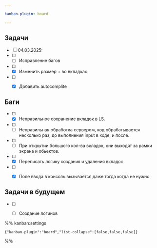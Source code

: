 ```yaml
---

kanban-plugin: board

---
```


## Задачи

- [ ] 04.03.2025:
- [ ] - [ ] Исправление багов
- [ ] - [x] Изменить размер + во вкладках
- [ ] - [x] Добавить autocomplite


## Баги

- [ ] - [x] Неправильное сохранение вкладок в LS.
- [ ] - [ ] Неправильная обработка сервером, код обрабатывается несколько раз, до выполнения input в коде, и после.
- [ ] - [ ] При открытии большого кол-ва вкладок, они выходят за рамки экрана и обьектов.
- [ ] - [x] Переписать логику создания и удаления вкладок
- [ ] - [x] Поле ввода в консоль вызывается даже тогда когда не нужно


## Задачи в будущем

- [ ] - [ ] Создание логинов




%% kanban:settings
```
{"kanban-plugin":"board","list-collapse":[false,false,false]}
```
%%